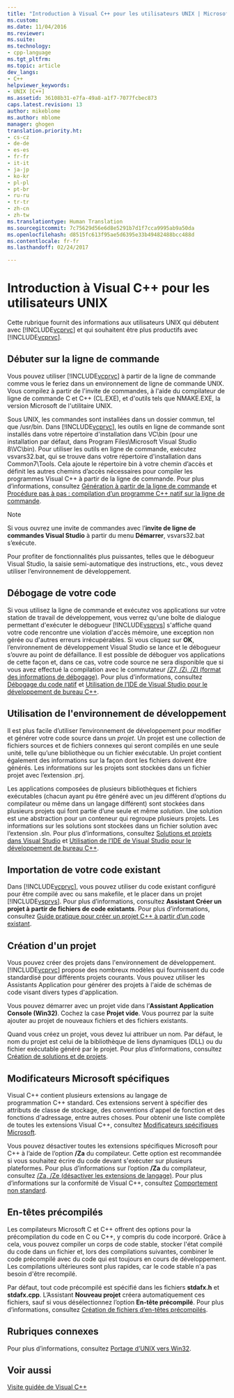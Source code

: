 ```yaml
---
title: "Introduction à Visual C++ pour les utilisateurs UNIX | Microsoft Docs"
ms.custom: 
ms.date: 11/04/2016
ms.reviewer: 
ms.suite: 
ms.technology:
- cpp-language
ms.tgt_pltfrm: 
ms.topic: article
dev_langs:
- C++
helpviewer_keywords:
- UNIX [C++]
ms.assetid: 36108b31-e7fa-49a8-a1f7-7077fcbec873
caps.latest.revision: 13
author: mikeblome
ms.author: mblome
manager: ghogen
translation.priority.ht:
- cs-cz
- de-de
- es-es
- fr-fr
- it-it
- ja-jp
- ko-kr
- pl-pl
- pt-br
- ru-ru
- tr-tr
- zh-cn
- zh-tw
ms.translationtype: Human Translation
ms.sourcegitcommit: 7c75629d56e6d8e5291b7d1f7cca9995ab9a50da
ms.openlocfilehash: d8515fc613f95ae5d6395e33b49482488bcc488d
ms.contentlocale: fr-fr
ms.lasthandoff: 02/24/2017

---
```

# <a name="introduction-to-visual-c-for-unix-users"></a>Introduction à Visual C++ pour les utilisateurs UNIX
Cette rubrique fournit des informations aux utilisateurs UNIX qui débutent avec [!INCLUDE[vcprvc](../build/includes/vcprvc_md.md)] et qui souhaitent être plus productifs avec [!INCLUDE[vcprvc](../build/includes/vcprvc_md.md)].  
  
## <a name="getting-started-on-the-command-line"></a>Débuter sur la ligne de commande  
 Vous pouvez utiliser [!INCLUDE[vcprvc](../build/includes/vcprvc_md.md)] à partir de la ligne de commande comme vous le feriez dans un environnement de ligne de commande UNIX. Vous compilez à partir de l'invite de commandes, à l'aide du compilateur de ligne de commande C et C++ (CL.EXE), et d'outils tels que NMAKE.EXE, la version Microsoft de l'utilitaire UNIX.  
  
 Sous UNIX, les commandes sont installées dans un dossier commun, tel que /usr/bin. Dans [!INCLUDE[vcprvc](../build/includes/vcprvc_md.md)], les outils en ligne de commande sont installés dans votre répertoire d'installation dans VC\bin (pour une installation par défaut, dans Program Files\Microsoft Visual Studio 8\VC\bin). Pour utiliser les outils en ligne de commande, exécutez vsvars32.bat, qui se trouve dans votre répertoire d'installation dans Common7\Tools. Cela ajoute le répertoire bin à votre chemin d’accès et définit les autres chemins d’accès nécessaires pour compiler les programmes Visual C++ à partir de la ligne de commande. Pour plus d’informations, consultez [Génération à partir de la ligne de commande](../build/building-on-the-command-line.md) et [Procédure pas à pas : compilation d’un programme C++ natif sur la ligne de commande](../build/walkthrough-compiling-a-native-cpp-program-on-the-command-line.md).  
  
> [!NOTE]
>  Si vous ouvrez une invite de commandes avec l’**invite de ligne de commandes Visual Studio** à partir du menu **Démarrer**, vsvars32.bat s’exécute.  
  
 Pour profiter de fonctionnalités plus puissantes, telles que le débogueur Visual Studio, la saisie semi-automatique des instructions, etc., vous devez utiliser l’environnement de développement.  
  
## <a name="debugging-your-code"></a>Débogage de votre code  
 Si vous utilisez la ligne de commande et exécutez vos applications sur votre station de travail de développement, vous verrez qu'une boîte de dialogue permettant d'exécuter le débogueur [!INCLUDE[vsprvs](../assembler/masm/includes/vsprvs_md.md)] s'affiche quand votre code rencontre une violation d'accès mémoire, une exception non gérée ou d'autres erreurs irrécupérables. Si vous cliquez sur **OK**, l’environnement de développement Visual Studio se lance et le débogueur s’ouvre au point de défaillance. Il est possible de déboguer vos applications de cette façon et, dans ce cas, votre code source ne sera disponible que si vous avez effectué la compilation avec le commutateur [/Z7, /Zi, /ZI (format des informations de débogage)](../build/reference/z7-zi-zi-debug-information-format.md). Pour plus d’informations, consultez [Débogage du code natif](/visualstudio/debugger/debugging-native-code) et [Utilisation de l’IDE de Visual Studio pour le développement de bureau C++](../ide/using-the-visual-studio-ide-for-cpp-desktop-development.md).  
  
## <a name="using-the-development-environment"></a>Utilisation de l'environnement de développement  
 Il est plus facile d’utiliser l’environnement de développement pour modifier et générer votre code source dans un *projet*. Un projet est une collection de fichiers sources et de fichiers connexes qui seront compilés en une seule unité, telle qu’une bibliothèque ou un fichier exécutable. Un projet contient également des informations sur la façon dont les fichiers doivent être générés. Les informations sur les projets sont stockées dans un fichier projet avec l’extension .prj.  
  
 Les applications composées de plusieurs bibliothèques et fichiers exécutables (chacun ayant pu être généré avec un jeu différent d’options du compilateur ou même dans un langage différent) sont stockées dans plusieurs projets qui font partie d’une seule et même *solution*. Une solution est une abstraction pour un conteneur qui regroupe plusieurs projets. Les informations sur les solutions sont stockées dans un fichier solution avec l’extension .sln. Pour plus d’informations, consultez [Solutions et projets dans Visual Studio](/visualstudio/ide/solutions-and-projects-in-visual-studio) et [Utilisation de l’IDE de Visual Studio pour le développement de bureau C++](../ide/using-the-visual-studio-ide-for-cpp-desktop-development.md).  
  
## <a name="importing-your-existing-code"></a>Importation de votre code existant  
 Dans [!INCLUDE[vcprvc](../build/includes/vcprvc_md.md)], vous pouvez utiliser du code existant configuré pour être compilé avec ou sans makefile, et le placer dans un projet [!INCLUDE[vsprvs](../assembler/masm/includes/vsprvs_md.md)]. Pour plus d’informations, consultez **Assistant Créer un projet à partir de fichiers de code existants**. Pour plus d’informations, consultez [Guide pratique pour créer un projet C++ à partir d’un code existant](../ide/how-to-create-a-cpp-project-from-existing-code.md).  
  
## <a name="creating-a-new-project"></a>Création d'un projet  
 Vous pouvez créer des projets dans l'environnement de développement. [!INCLUDE[vcprvc](../build/includes/vcprvc_md.md)] propose des nombreux modèles qui fournissent du code standardisé pour différents projets courants. Vous pouvez utiliser les Assistants Application pour générer des projets à l'aide de schémas de code visant divers types d'application.  
  
 Vous pouvez démarrer avec un projet vide dans l’**Assistant Application Console (Win32)**. Cochez la case **Projet vide**. Vous pourrez par la suite ajouter au projet de nouveaux fichiers et des fichiers existants.  
  
 Quand vous créez un projet, vous devez lui attribuer un nom. Par défaut, le nom du projet est celui de la bibliothèque de liens dynamiques (DLL) ou du fichier exécutable généré par le projet. Pour plus d’informations, consultez [Création de solutions et de projets](/visualstudio/ide/creating-solutions-and-projects).  
  
## <a name="microsoft-specific-modifiers"></a>Modificateurs Microsoft spécifiques  
 Visual C++ contient plusieurs extensions au langage de programmation C++ standard. Ces extensions servent à spécifier des attributs de classe de stockage, des conventions d'appel de fonction et des fonctions d'adressage, entre autres choses. Pour obtenir une liste complète de toutes les extensions Visual C++, consultez [Modificateurs spécifiques Microsoft](../cpp/microsoft-specific-modifiers.md).  
  
 Vous pouvez désactiver toutes les extensions spécifiques Microsoft pour C++ à l’aide de l’option **/Za** du compilateur. Cette option est recommandée si vous souhaitez écrire du code devant s'exécuter sur plusieurs plateformes. Pour plus d’informations sur l’option **/Za** du compilateur, consultez [/Za, /Ze (désactiver les extensions de langage)](../build/reference/za-ze-disable-language-extensions.md). Pour plus d’informations sur la conformité de Visual C++, consultez [Comportement non standard](../cpp/nonstandard-behavior.md).  
  
## <a name="precompiled-headers"></a>En-têtes précompilés  
 Les compilateurs Microsoft C et C++ offrent des options pour la précompilation du code en C ou C++, y compris du code incorporé. Grâce à cela, vous pouvez compiler un corps de code stable, stocker l'état compilé du code dans un fichier et, lors des compilations suivantes, combiner le code précompilé avec du code qui est toujours en cours de développement. Les compilations ultérieures sont plus rapides, car le code stable n'a pas besoin d'être recompilé.  
  
 Par défaut, tout code précompilé est spécifié dans les fichiers **stdafx.h** et **stdafx.cpp**. L’Assistant **Nouveau projet** créera automatiquement ces fichiers, sauf si vous désélectionnez l’option **En-tête précompilé**. Pour plus d’informations, consultez [Création de fichiers d’en-têtes précompilés](../build/reference/creating-precompiled-header-files.md).  
  
## <a name="related-sections"></a>Rubriques connexes  
 Pour plus d’informations, consultez [Portage d’UNIX vers Win32](../porting/porting-from-unix-to-win32.md).  
  
## <a name="see-also"></a>Voir aussi  
 [Visite guidée de Visual C++](http://msdn.microsoft.com/en-us/499cb66f-7df1-45d6-8b6b-33d94fd1f17c)
